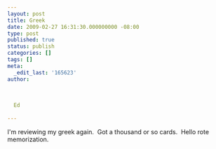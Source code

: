```yaml
---
layout: post
title: Greek
date: 2009-02-27 16:31:30.000000000 -08:00
type: post
published: true
status: publish
categories: []
tags: []
meta:
  _edit_last: '165623'
author:
  
  
  
  Ed
  
---
```

<p>I'm reviewing my greek again.  Got a thousand or so cards.  Hello rote memorization.</p>
